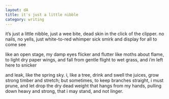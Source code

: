 ```yaml
---
layout: dA
title: it's just a little nibble
category: writing
---
```


it’s just a little nibble, just a wee 
bite, dead skin in the click of the clipper.
no nails, no yells, just white-to-red whimper
sick smirk and display for all to come see

like an open stage, my damp eyes flicker
and flutter like moths about flame, to light
dry paper wings, and fall from gentle flight
to wet grass, and i’m left here to snicker

and leak, like the spring sky.  i, like a tree,
drink and swell the juices, grow strong timber
and stretch; but sometimes, to keep branches straight,
i must prune, and let drop the dry dead weight
that hangs from my hands, pulling down heavy
and strong, that i may stand, and not linger.
